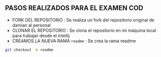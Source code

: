 ## PASOS REALIZADOS PARA EL EXAMEN COD 

- FORK DEL REPOSITORIO : Se realiza un fork del repositorio original de damian al personal
- CLONAR EL REPOSITORIO : Se clona el repositorio en mi máquina local para trabajar desde el intellij 
- CREAMOS LA NUEVA RAMA `readme` : Se crea la rama readme

```bash
git checkout -b readme
``` 